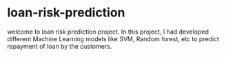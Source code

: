# loan-risk-prediction
welcome to loan risk prediction project.
In this project, I had developed different Machine Learning models like SVM, Random forest, etc to predict repayment of loan by the customers.
